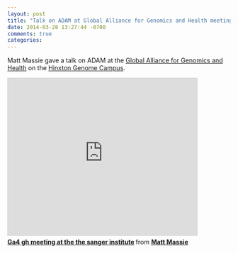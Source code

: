 ```yaml
---
layout: post
title: "Talk on ADAM at Global Alliance for Genomics and Health meeting"
date: 2014-03-28 13:27:44 -0700
comments: true
categories: 
---
```


Matt Massie gave a talk on ADAM at the [Global Alliance for Genomics and Health](http://genomicsandhealth.org/)
on the [Hinxton Genome Campus](http://www.sanger.ac.uk/about/campus/).

<iframe src="http://www.slideshare.net/slideshow/embed_code/31948595" width="427" height="356" frameborder="0" marginwidth="0" marginheight="0" scrolling="no" style="border:1px solid #CCC; border-width:1px 1px 0; margin-bottom:5px; max-width: 100%;" allowfullscreen> </iframe> <div style="margin-bottom:5px"> <strong> <a href="https://www.slideshare.net/mattmassie/ga4-gh-meeting-at-the-the-sanger-institute" title="Ga4 gh meeting at the the sanger institute" target="_blank">Ga4 gh meeting at the the sanger institute</a> </strong> from <strong><a href="http://www.slideshare.net/mattmassie" target="_blank">Matt Massie</a></strong> </div>
